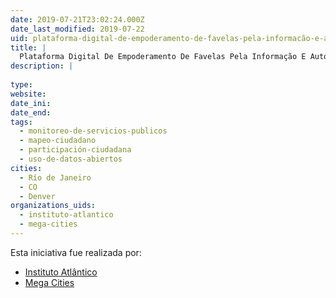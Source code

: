 ```yaml
---
date: 2019-07-21T23:02:24.000Z
date_last_modified: 2019-07-22
uid: plataforma-digital-de-empoderamento-de-favelas-pela-informacão-e-auto-organizacão
title: |
  Plataforma Digital De Empoderamento De Favelas Pela Informação E Auto-Organização
description: |
  
type: 
website: 
date_ini: 
date_end: 
tags:
  - monitoreo-de-servicios-publicos
  - mapeo-ciudadano
  - participación-ciudadana
  - uso-de-datos-abiertos
cities: 
  - Río de Janeiro
  - CO
  - Denver
organizations_uids:
  - instituto-atlantico
  - mega-cities
---
```


Esta iniciativa fue realizada por:

- [Instituto Atlântico](/organizaciones/instituto-atlantico)
- [Mega Cities](/organizaciones/mega-cities)
